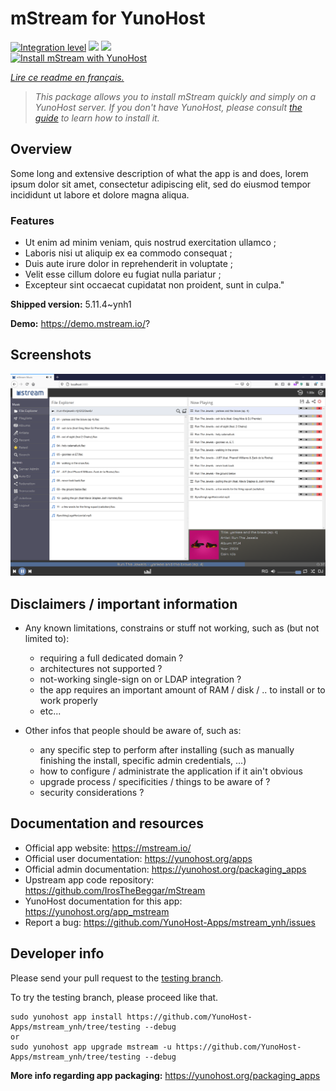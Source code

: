 <!--
N.B.: This README was automatically generated by https://github.com/YunoHost/apps/tree/master/tools/README-generator
It shall NOT be edited by hand.
-->

# mStream for YunoHost

[![Integration level](https://dash.yunohost.org/integration/mstream.svg)](https://dash.yunohost.org/appci/app/mstream) ![](https://ci-apps.yunohost.org/ci/badges/mstream.status.svg) ![](https://ci-apps.yunohost.org/ci/badges/mstream.maintain.svg)  
[![Install mStream with YunoHost](https://install-app.yunohost.org/install-with-yunohost.svg)](https://install-app.yunohost.org/?app=mstream)

*[Lire ce readme en français.](./README_fr.md)*

> *This package allows you to install mStream quickly and simply on a YunoHost server.
If you don't have YunoHost, please consult [the guide](https://yunohost.org/#/install) to learn how to install it.*

## Overview

Some long and extensive description of what the app is and does, lorem ipsum dolor sit amet, consectetur adipiscing elit, sed do eiusmod tempor incididunt ut labore et dolore magna aliqua.

### Features

- Ut enim ad minim veniam, quis nostrud exercitation ullamco ;
- Laboris nisi ut aliquip ex ea commodo consequat ;
- Duis aute irure dolor in reprehenderit in voluptate ;
- Velit esse cillum dolore eu fugiat nulla pariatur ;
- Excepteur sint occaecat cupidatat non proident, sunt in culpa."


**Shipped version:** 5.11.4~ynh1

**Demo:** https://demo.mstream.io/?

## Screenshots

![](./doc/screenshots/mstreamv5.png)

## Disclaimers / important information

* Any known limitations, constrains or stuff not working, such as (but not limited to):
    * requiring a full dedicated domain ?
    * architectures not supported ?
    * not-working single-sign on or LDAP integration ?
    * the app requires an important amount of RAM / disk / .. to install or to work properly
    * etc...

* Other infos that people should be aware of, such as:
    * any specific step to perform after installing (such as manually finishing the install, specific admin credentials, ...)
    * how to configure / administrate the application if it ain't obvious
    * upgrade process / specificities / things to be aware of ?
    * security considerations ?

## Documentation and resources

* Official app website: https://mstream.io/
* Official user documentation: https://yunohost.org/apps
* Official admin documentation: https://yunohost.org/packaging_apps
* Upstream app code repository: https://github.com/IrosTheBeggar/mStream
* YunoHost documentation for this app: https://yunohost.org/app_mstream
* Report a bug: https://github.com/YunoHost-Apps/mstream_ynh/issues

## Developer info

Please send your pull request to the [testing branch](https://github.com/YunoHost-Apps/mstream_ynh/tree/testing).

To try the testing branch, please proceed like that.
```
sudo yunohost app install https://github.com/YunoHost-Apps/mstream_ynh/tree/testing --debug
or
sudo yunohost app upgrade mstream -u https://github.com/YunoHost-Apps/mstream_ynh/tree/testing --debug
```

**More info regarding app packaging:** https://yunohost.org/packaging_apps